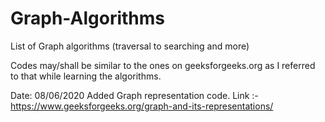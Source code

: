 # Graph-Algorithms
List of Graph algorithms (traversal to searching and more)

Codes may/shall be similar to the ones on geeksforgeeks.org as I referred to that while learning the algorithms.

Date: 08/06/2020
      Added Graph representation code. Link :- https://www.geeksforgeeks.org/graph-and-its-representations/
